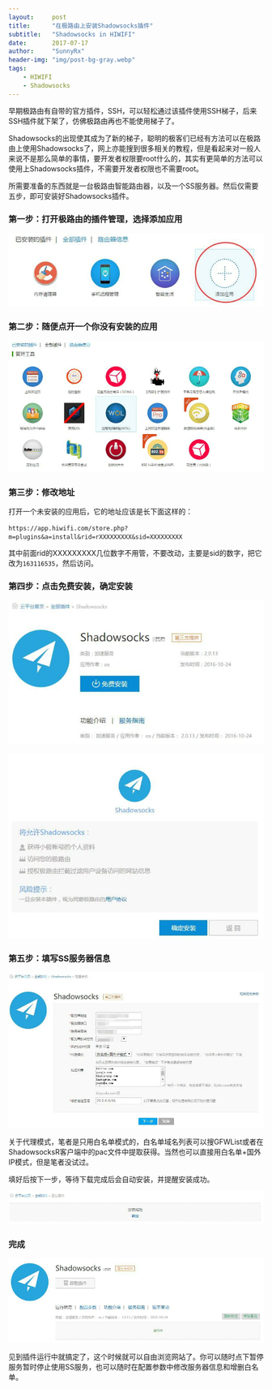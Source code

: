 ```yaml
---
layout:     post
title:      "在极路由上安装Shadowsocks插件"
subtitle:   "Shadowsocks in HIWIFI"
date:       2017-07-17
author:     "SunnyRx"
header-img: "img/post-bg-gray.webp"
tags:
    - HIWIFI
    - Shadowsocks
---
```


早期极路由有自带的官方插件，SSH，可以轻松通过该插件使用SSH梯子，后来SSH插件就下架了，仿佛极路由再也不能使用梯子了。

Shadowsocks的出现使其成为了新的梯子，聪明的极客们已经有方法可以在极路由上使用Shadowsocks了，网上亦能搜到很多相关的教程，但是看起来对一般人来说不是那么简单的事情，要开发者权限要root什么的，其实有更简单的方法可以使用上Shadowsocks插件，不需要开发者权限也不需要root。

所需要准备的东西就是一台极路由智能路由器，以及一个SS服务器。然后仅需要五步，即可安装好Shadowsocks插件。

### 第一步：打开极路由的插件管理，选择添加应用

![添加应用](/img/in-post/post-HIWIFI/img01.webp)

### 第二步：随便点开一个你没有安装的应用

![随便选择一个没有安装的应用](/img/in-post/post-HIWIFI/img02.webp)

### 第三步：修改地址

打开一个未安装的应用后，它的地址应该是长下面这样的：

`https://app.hiwifi.com/store.php?m=plugins&a=install&rid=rXXXXXXXXX&sid=XXXXXXXXX`

其中前面rid的XXXXXXXXX几位数字不用管，不要改动，主要是sid的数字，把它改为`163116535`，然后访问。

### 第四步：点击免费安装，确定安装

![点击免费安装](/img/in-post/post-HIWIFI/img03.webp)

![确定安装](/img/in-post/post-HIWIFI/img04.webp)

### 第五步：填写SS服务器信息

![填写SS服务器信息](/img/in-post/post-HIWIFI/img05.webp)

关于代理模式，笔者是只用白名单模式的，白名单域名列表可以搜GFWList或者在ShadowsocksR客户端中的pac文件中提取获得。当然也可以直接用白名单+国外IP模式，但是笔者没试过。

填好后按下一步，等待下载完成后会自动安装，并提醒安装成功。

![安装成功提示](/img/in-post/post-HIWIFI/img06.webp)

### 完成

![插件运行中](/img/in-post/post-HIWIFI/img07.webp)

见到插件运行中就搞定了，这个时候就可以自由浏览网站了。你可以随时点下暂停服务暂时停止使用SS服务，也可以随时在配置参数中修改服务器信息和增删白名单。